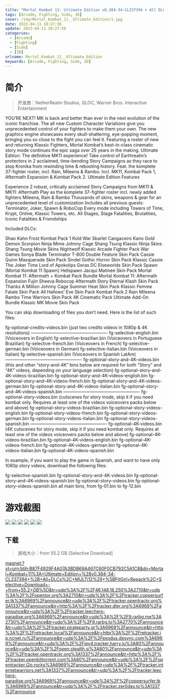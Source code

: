 ```yaml
---
title: "Mortal Kombat 11: Ultimate Edition v0.384-34-CL237394 + All DLCs"
tags: [Arcade, Fighting, Side, 3D]
cover: /img/Mortal_Kombat_11__Ultimate_Edition/1.jpg
date: 2023-04-11 10:27:56
update: 2023-04-11 10:27:56
categories: 
  - [Arcade]
  - [Fighting]
  - [Side]
  - [3D]
urlname: Mortal_Kombat_11__Ultimate_Edition
keywords: [Arcade, Fighting, Side, 3D]
---
```

# 简介

> 开发商：NetherRealm Studios, QLOC, Warner Bros. Interactive Entertainment

YOU’RE NEXT!
MK is back and better than ever in the next evolution of the iconic franchise.
The all new Custom Character Variations give you unprecedented control of your fighters to make them your own. The new graphics engine showcases every skull-shattering, eye-popping moment, bringing you so close to the fight you can feel it. Featuring a roster of new and returning Klassic Fighters, Mortal Kombat’s best-in-class cinematic story mode continues the epic saga over 25 years in the making.
Ultimate Edition:
The definitive MK11 experience! Take control of Earthrealm’s protectors in 2 acclaimed, time-bending Story Campaigns as they race to stop Kronika from rewinding time & rebooting history. Feat. the komplete 37-fighter roster, incl. Rain, Mileena & Rambo.
Incl. MK11, Kombat Pack 1, Aftermath Expansion & Kombat Pack 2.
Ultimate Edition Features

Experience 2 robust, critically acclaimed Story Campaigns from MK11 & MK11: Aftermath
Play as the komplete 37-fighter roster incl. newly added fighters Mileena, Rain & Rambo
Thousands of skins, weapons & gear for an unprecedented level of customization
Includes all previous guests: Terminator, Joker, Spawn & RoboCop
Every mode including Towers of Time, Krypt, Online, Klassic Towers, etc.
All Stages, Stage Fatalities, Brutalities, Iconic Fatalities & Friendships

Included DLCs:

Shao Kahn
Frost
Kombat Pack 1
Kold War Skarlet
Cangaceiro Kano
Gold Demon Scorpion
Ninja Mime Johnny Cage
Shang Tsung
Klassic Ninja Skins
Shang Tsung Movie Skins
Nightwolf
Klassic Arcade Fighter Pack
War Games Sonya Blade
Terminator T-800
Double Feature Skin Pack
Cassie Quinn
Masquerade Skin Pack
Sindel
Gothic Horror Skin Pack
Klassic Cassie
The Joker
Time Lord of Apokolips Geras
DC Elseworlds Skin Pack
Spawn (Mortal Kombat 11 Spawn)
Hellspawn Jacqui
Matinee Skin Pack
Mortal Kombat 11: Aftermath + Kombat Pack Bundle
Mortal Kombat 11: Aftermath Expansion
Fujin
Sheeva
Robocop
Aftermath Story
Eternal Klash Skin Pack
Thanks A Million Johnny Cage
Summer Heat Skin Pack
Klassic Femme Fatale Skin Pack
All Hallows’ Eve Skin Pack
Kombat Pack 2
Rain
Mileena
Rambo
Time Warriors Skin Pack
4K Cinematic Pack
Ultimate Add-On Bundle
Klassic MK Movie Skin Pack


You can skip downloading of files you don’t need. Here is the list of such files:

fg-optional-credits-videos.bin (just two credits videos in 1080p & 4K resolutions)
—————————————————-
fg-selective-english.bin (Voiceovers in English)
fg-selective-brazilian.bin (Voiceovers in Portuguese Brazilian)
fg-selective-french.bin (Voiceovers in French)
fg-selective-german.bin (Voiceovers in German)
fg-selective-italian.bin (Voiceovers in Italian)
fg-selective-spanish.bin (Voiceovers in Spanish LatAm)
—————————————————-
fg-optional-story-and-4K-videos.bin (this and other “story-and-4K” bins below are required for both “Story” and “4K” videos, depending on your language selection)
fg-optional-story-and-4K-videos-brazilian.bin
fg-optional-story-and-4K-videos-english.bin
fg-optional-story-and-4K-videos-french.bin
fg-optional-story-and-4K-videos-german.bin
fg-optional-story-and-4K-videos-italian.bin
fg-optional-story-and-4K-videos-spanish.bin
—————————————————-
fg-optional-story-videos.bin (cutscenes for story mode, skip it if you need kombat only. Requires at least one of the videos voiceovers packs below and above)
fg-optional-story-videos-brazilian.bin
fg-optional-story-videos-english.bin
fg-optional-story-videos-french.bin
fg-optional-story-videos-german.bin
fg-optional-story-videos-italian.bin
fg-optional-story-videos-spanish.bin
—————————————————-
fg-optional-4K-videos.bin (4K cutscenes for story mode, skip it if you need kombat only. Requires at least one of the videos voiceovers packs below and above)
fg-optional-4K-videos-brazilian.bin
fg-optional-4K-videos-english.bin
fg-optional-4K-videos-french.bin
fg-optional-4K-videos-german.bin
fg-optional-4K-videos-italian.bin
fg-optional-4K-videos-spanish.bin

In example, if you want to play the game in Spanish, and want to have only 1080p story videos, download the following files:

fg-selective-spanish.bin
fg-optional-story-and-4K-videos.bin
fg-optional-story-and-4K-videos-spanish.bin
fg-optional-story-videos.bin
fg-optional-story-videos-spanish.bin
all main bins, from fg-01.bin to fg-12.bin

# 游戏截图

![](/img/Mortal_Kombat_11__Ultimate_Edition/2.jpg)
![](/img/Mortal_Kombat_11__Ultimate_Edition/3.jpg)
![](/img/Mortal_Kombat_11__Ultimate_Edition/4.jpg)
![](/img/Mortal_Kombat_11__Ultimate_Edition/5.jpg)
![](/img/Mortal_Kombat_11__Ultimate_Edition/6.jpg)
![](/img/Mortal_Kombat_11__Ultimate_Edition/7.jpg)


## 下载

> 游戏大小：from 55.2 GB [Selective Download]

[magnet:?xt=urn:btih:B87F4929F4A07A3BDB69A467C60F0CB792C5A1C8&amp;dn=Mortal+Kombat+11%3A+Ultimate+Edition+%28v0.384-34-CL237394+%2B+All+DLCs%2C+MULTi12%29+%5BFitGirl+Repack%2C+Selective+Download+-+from+55.2+GB%5D&amp;tr=udp%3A%2F%2F46.148.18.250%3A2710&amp;tr=udp%3A%2F%2Fopentor.org%3A2710&amp;tr=udp%3A%2F%2Ftracker.coppersurfer.tk%3A6969%2Fannounce&amp;tr=udp%3A%2F%2Ftracker.opentrackr.org%3A1337%2Fannounce&amp;tr=http%3A%2F%2Ftracker.dler.org%3A6969%2Fannounce&amp;tr=udp%3A%2F%2Ftracker.leechers-paradise.org%3A6969%2Fannounce&amp;tr=udp%3A%2F%2F9.rarbg.me%3A2730%2Fannounce&amp;tr=udp%3A%2F%2F9.rarbg.to%3A2770%2Fannounce&amp;tr=udp%3A%2F%2Ftracker.pirateparty.gr%3A6969%2Fannounce&amp;tr=http%3A%2F%2Fretracker.local%2Fannounce&amp;tr=http%3A%2F%2Fretracker.ip.ncnet.ru%2Fannounce&amp;tr=udp%3A%2F%2Fexodus.desync.com%3A6969%2Fannounce&amp;tr=udp%3A%2F%2Fipv4.tracker.harry.lu%3A80%2Fannounce&amp;tr=udp%3A%2F%2Fopen.stealth.si%3A80%2Fannounce&amp;tr=udp%3A%2F%2Ftracker.opentrackr.org%3A1337%2Fannounce&amp;tr=http%3A%2F%2Ftracker.openbittorrent.com%3A80%2Fannounce&amp;tr=udp%3A%2F%2Fopentracker.i2p.rocks%3A6969%2Fannounce&amp;tr=udp%3A%2F%2Ftracker.internetwarriors.net%3A1337%2Fannounce&amp;tr=udp%3A%2F%2Ftracker.leechers-paradise.org%3A6969%2Fannounce&amp;tr=udp%3A%2F%2Fcoppersurfer.tk%3A6969%2Fannounce&amp;tr=udp%3A%2F%2Ftracker.zer0day.to%3A1337%2Fannounce](magnet:?xt=urn:btih:B87F4929F4A07A3BDB69A467C60F0CB792C5A1C8&amp;dn=Mortal+Kombat+11%3A+Ultimate+Edition+%28v0.384-34-CL237394+%2B+All+DLCs%2C+MULTi12%29+%5BFitGirl+Repack%2C+Selective+Download+-+from+55.2+GB%5D&amp;tr=udp%3A%2F%2F46.148.18.250%3A2710&amp;tr=udp%3A%2F%2Fopentor.org%3A2710&amp;tr=udp%3A%2F%2Ftracker.coppersurfer.tk%3A6969%2Fannounce&amp;tr=udp%3A%2F%2Ftracker.opentrackr.org%3A1337%2Fannounce&amp;tr=http%3A%2F%2Ftracker.dler.org%3A6969%2Fannounce&amp;tr=udp%3A%2F%2Ftracker.leechers-paradise.org%3A6969%2Fannounce&amp;tr=udp%3A%2F%2F9.rarbg.me%3A2730%2Fannounce&amp;tr=udp%3A%2F%2F9.rarbg.to%3A2770%2Fannounce&amp;tr=udp%3A%2F%2Ftracker.pirateparty.gr%3A6969%2Fannounce&amp;tr=http%3A%2F%2Fretracker.local%2Fannounce&amp;tr=http%3A%2F%2Fretracker.ip.ncnet.ru%2Fannounce&amp;tr=udp%3A%2F%2Fexodus.desync.com%3A6969%2Fannounce&amp;tr=udp%3A%2F%2Fipv4.tracker.harry.lu%3A80%2Fannounce&amp;tr=udp%3A%2F%2Fopen.stealth.si%3A80%2Fannounce&amp;tr=udp%3A%2F%2Ftracker.opentrackr.org%3A1337%2Fannounce&amp;tr=http%3A%2F%2Ftracker.openbittorrent.com%3A80%2Fannounce&amp;tr=udp%3A%2F%2Fopentracker.i2p.rocks%3A6969%2Fannounce&amp;tr=udp%3A%2F%2Ftracker.internetwarriors.net%3A1337%2Fannounce&amp;tr=udp%3A%2F%2Ftracker.leechers-paradise.org%3A6969%2Fannounce&amp;tr=udp%3A%2F%2Fcoppersurfer.tk%3A6969%2Fannounce&amp;tr=udp%3A%2F%2Ftracker.zer0day.to%3A1337%2Fannounce)